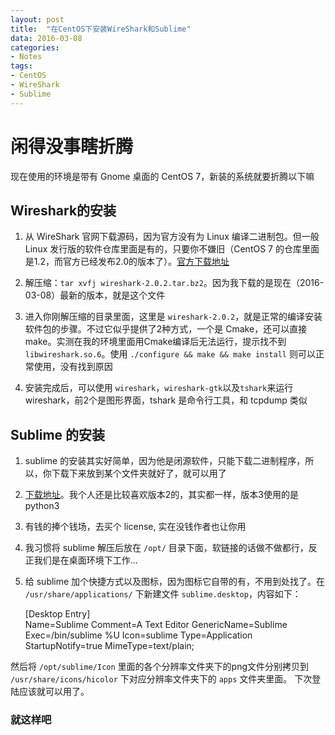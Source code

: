 ```yaml
---
layout: post
title:  "在CentOS下安装WireShark和Sublime"
data: 2016-03-08
categories:
- Notes
tags:
- CentOS
- WireShark
- Sublime
---
```


# 闲得没事瞎折腾

现在使用的环境是带有 Gnome 桌面的 CentOS 7，新装的系统就要折腾以下嘛

## Wireshark的安装

1. 从 WireShark 官网下载源码，因为官方没有为 Linux 编译二进制包。但一般 Linux 发行版的软件仓库里面是有的，只要你不嫌旧（CentOS 7 的仓库里面是1.2，而官方已经发布2.0的版本了）。[官方下载地址](https://www.wireshark.org/#download)

2. 解压缩：`tar xvfj wireshark-2.0.2.tar.bz2`。因为我下载的是现在（2016-03-08）最新的版本，就是这个文件

3. 进入你刚解压缩的目录里面，这里是 `wireshark-2.0.2`，就是正常的编译安装软件包的步骤。不过它似乎提供了2种方式，一个是 Cmake，还可以直接 make。实测在我的环境里面用Cmake编译后无法运行，提示找不到 `libwireshark.so.6`。使用 `./configure && make && make install` 则可以正常使用，没有找到原因

4. 安装完成后，可以使用 `wireshark`，`wireshark-gtk`以及`tshark`来运行wireshark，前2个是图形界面，tshark 是命令行工具，和 tcpdump 类似


## Sublime 的安装

1. sublime 的安装其实好简单，因为他是闭源软件，只能下载二进制程序，所以，你下载下来放到某个文件夹就好了，就可以用了

2. [下载地址](https://www.sublimetext.com/2)。我个人还是比较喜欢版本2的，其实都一样，版本3使用的是 python3

3. 有钱的捧个钱场，去买个 license, 实在没钱作者也让你用

4. 我习惯将 sublime 解压后放在 `/opt/` 目录下面，软链接的话做不做都行，反正我们是在桌面环境下工作...

5. 给 sublime 加个快捷方式以及图标，因为图标它自带的有，不用到处找了。在 `/usr/share/applications/` 下新建文件 `sublime.desktop`，内容如下：


    [Desktop Entry]    
    Name=Sublime
    Comment=A Text Editor
    GenericName=Sublime
    Exec=/bin/sublime %U
    Icon=sublime
    Type=Application
    StartupNotify=true
    MimeType=text/plain;

然后将 `/opt/sublime/Icon` 里面的各个分辨率文件夹下的png文件分别拷贝到 `/usr/share/icons/hicolor` 下对应分辨率文件夹下的 `apps` 文件夹里面。
下次登陆应该就可以用了。

### 就这样吧
